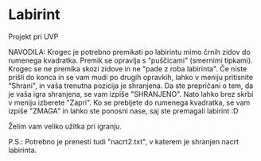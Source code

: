 # Labirint
Projekt pri UVP

NAVODILA:
Krogec je potrebno premikati po labirintu mimo črnih zidov do rumenega kvadratka.
Premik se opravlja s "puščicami" (smernimi tipkami). Krogec se ne premika skozi zidove in ne "pade z roba labirinta".
Če niste prišli do konca in se vam mudi po drugih opravkih, lahko v meniju pritisnite "Shrani", in vaša trenutna pozicija je shranjena.
Da ste prepričani o tem, da je vaša igra shranjena, se vam izpiše "SHRANJENO".
Nato lahko brez skrbi v meniju izberete "Zapri".
Ko se prebijete do rumenega kvadratka, se vam izpiše "ZMAGA" in lahko ste ponosni nase, saj ste premagali labirint :D

Želim vam veliko užitka pri igranju.

P.S.: Potrebno je prenesti tudi "nacrt2.txt", v katerem je shranjen nacrt labirinta.
